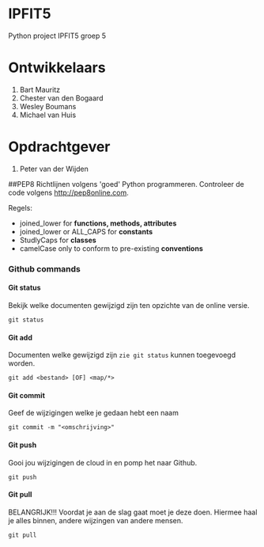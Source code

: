 # IPFIT5
Python project IPFIT5 groep 5

# Ontwikkelaars
1. Bart Mauritz
2. Chester van den Bogaard
3. Wesley Boumans
4. Michael van Huis

# Opdrachtgever
1. Peter van der Wijden

##PEP8
Richtlijnen volgens 'goed' Python programmeren.
Controleer de code volgens http://pep8online.com.

Regels:
* joined_lower for **functions, methods, attributes**
* joined_lower or ALL_CAPS for **constants**
* StudlyCaps for **classes**
* camelCase only to conform to pre-existing **conventions**

### Github commands
#### Git status
Bekijk welke documenten gewijzigd zijn ten opzichte van de online versie.
```
git status
```
#### Git add
Documenten welke gewijzigd zijn ``zie git status`` kunnen toegevoegd worden.
```
git add <bestand> [OF] <map/*>
```
#### Git commit
Geef de wijzigingen welke je gedaan hebt een naam
```
git commit -m "<omschrijving>"
```
#### Git push
Gooi jou wijzigingen de cloud in en pomp het naar Github.
```
git push
```
#### Git pull
BELANGRIJK!!!
Voordat je aan de slag gaat moet je deze doen. Hiermee haal je alles binnen, andere wijzingen van andere mensen.
```
git pull
```
